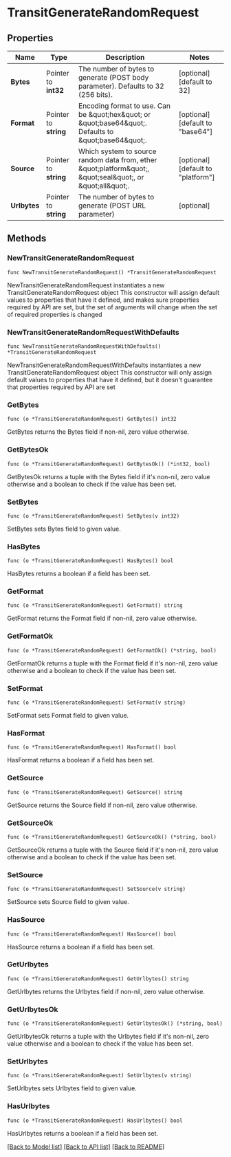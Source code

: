 # TransitGenerateRandomRequest


## Properties

Name | Type | Description | Notes
------------ | ------------- | ------------- | -------------
**Bytes** | Pointer to **int32** | The number of bytes to generate (POST body parameter). Defaults to 32 (256 bits). | [optional] [default to 32]
**Format** | Pointer to **string** | Encoding format to use. Can be \&quot;hex\&quot; or \&quot;base64\&quot;. Defaults to \&quot;base64\&quot;. | [optional] [default to "base64"]
**Source** | Pointer to **string** | Which system to source random data from, ether \&quot;platform\&quot;, \&quot;seal\&quot;, or \&quot;all\&quot;. | [optional] [default to "platform"]
**Urlbytes** | Pointer to **string** | The number of bytes to generate (POST URL parameter) | [optional] 



## Methods


### NewTransitGenerateRandomRequest

`func NewTransitGenerateRandomRequest() *TransitGenerateRandomRequest`

NewTransitGenerateRandomRequest instantiates a new TransitGenerateRandomRequest object
This constructor will assign default values to properties that have it defined,
and makes sure properties required by API are set, but the set of arguments
will change when the set of required properties is changed

### NewTransitGenerateRandomRequestWithDefaults

`func NewTransitGenerateRandomRequestWithDefaults() *TransitGenerateRandomRequest`

NewTransitGenerateRandomRequestWithDefaults instantiates a new TransitGenerateRandomRequest object
This constructor will only assign default values to properties that have it defined,
but it doesn't guarantee that properties required by API are set


### GetBytes

`func (o *TransitGenerateRandomRequest) GetBytes() int32`

GetBytes returns the Bytes field if non-nil, zero value otherwise.

### GetBytesOk

`func (o *TransitGenerateRandomRequest) GetBytesOk() (*int32, bool)`

GetBytesOk returns a tuple with the Bytes field if it's non-nil, zero value otherwise
and a boolean to check if the value has been set.

### SetBytes

`func (o *TransitGenerateRandomRequest) SetBytes(v int32)`

SetBytes sets Bytes field to given value.


### HasBytes

`func (o *TransitGenerateRandomRequest) HasBytes() bool`

HasBytes returns a boolean if a field has been set.




### GetFormat

`func (o *TransitGenerateRandomRequest) GetFormat() string`

GetFormat returns the Format field if non-nil, zero value otherwise.

### GetFormatOk

`func (o *TransitGenerateRandomRequest) GetFormatOk() (*string, bool)`

GetFormatOk returns a tuple with the Format field if it's non-nil, zero value otherwise
and a boolean to check if the value has been set.

### SetFormat

`func (o *TransitGenerateRandomRequest) SetFormat(v string)`

SetFormat sets Format field to given value.


### HasFormat

`func (o *TransitGenerateRandomRequest) HasFormat() bool`

HasFormat returns a boolean if a field has been set.




### GetSource

`func (o *TransitGenerateRandomRequest) GetSource() string`

GetSource returns the Source field if non-nil, zero value otherwise.

### GetSourceOk

`func (o *TransitGenerateRandomRequest) GetSourceOk() (*string, bool)`

GetSourceOk returns a tuple with the Source field if it's non-nil, zero value otherwise
and a boolean to check if the value has been set.

### SetSource

`func (o *TransitGenerateRandomRequest) SetSource(v string)`

SetSource sets Source field to given value.


### HasSource

`func (o *TransitGenerateRandomRequest) HasSource() bool`

HasSource returns a boolean if a field has been set.




### GetUrlbytes

`func (o *TransitGenerateRandomRequest) GetUrlbytes() string`

GetUrlbytes returns the Urlbytes field if non-nil, zero value otherwise.

### GetUrlbytesOk

`func (o *TransitGenerateRandomRequest) GetUrlbytesOk() (*string, bool)`

GetUrlbytesOk returns a tuple with the Urlbytes field if it's non-nil, zero value otherwise
and a boolean to check if the value has been set.

### SetUrlbytes

`func (o *TransitGenerateRandomRequest) SetUrlbytes(v string)`

SetUrlbytes sets Urlbytes field to given value.


### HasUrlbytes

`func (o *TransitGenerateRandomRequest) HasUrlbytes() bool`

HasUrlbytes returns a boolean if a field has been set.









[[Back to Model list]](../README.md#documentation-for-models) [[Back to API list]](../README.md#documentation-for-api-endpoints) [[Back to README]](../README.md)


